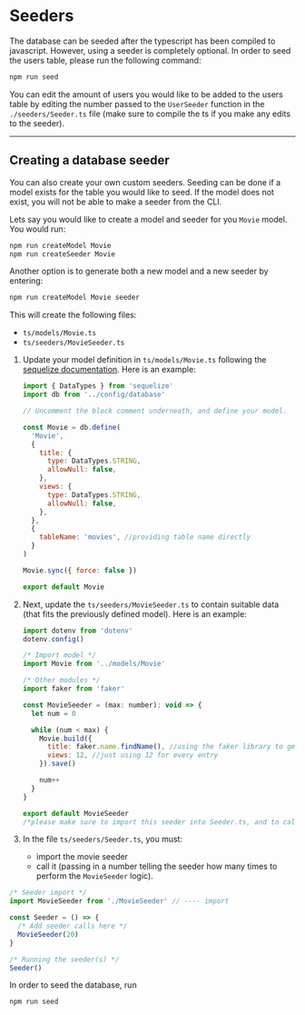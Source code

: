 # Seeders

The database can be seeded after the typescript has been compiled to javascript. However, using a seeder is completely optional.
In order to seed the users table, please run the following command:

```sh
npm run seed
```

You can edit the amount of users you would like to be added to the users table by editing the number passed to the `UserSeeder` function in the `./seeders/Seeder.ts` file (make sure to compile the ts if you make any edits to the seeder).

---

## Creating a database seeder

You can also create your own custom seeders. Seeding can be done if a model exists for the table you would like to seed. If the model does not exist, you will not be able to make a seeder from the CLI.

Lets say you would like to create a model and seeder for you `Movie` model. You would run:

```sh
npm run createModel Movie
npm run createSeeder Movie
```

Another option is to generate both a new model and a new seeder by entering:

```sh
npm run createModel Movie seeder
```

This will create the following files:

- `ts/models/Movie.ts`
- `ts/seeders/MovieSeeder.ts`

1. Update your model definition in `ts/models/Movie.ts` following the [sequelize documentation](https://sequelize.org/master/manual/model-basics.html). Here is an example:

   ```js
   import { DataTypes } from 'sequelize'
   import db from '../config/database'

   // Uncomment the block comment underneath, and define your model.

   const Movie = db.define(
     'Movie',
     {
       title: {
         type: DataTypes.STRING,
         allowNull: false,
       },
       views: {
         type: DataTypes.STRING,
         allowNull: false,
       },
     },
     {
       tableName: 'movies', //providing table name directly
     }
   )

   Movie.sync({ force: false })

   export default Movie
   ```

2. Next, update the `ts/seeders/MovieSeeder.ts` to contain suitable data (that fits the previously defined model). Here is an example:

   ```js
   import dotenv from 'dotenv'
   dotenv.config()

   /* Import model */
   import Movie from '../models/Movie'

   /* Other modules */
   import faker from 'faker'

   const MovieSeeder = (max: number): void => {
     let num = 0

     while (num < max) {
       Movie.build({
         title: faker.name.findName(), //using the faker library to get a name
         views: 12, //just using 12 for every entry
       }).save()

       num++
     }
   }

   export default MovieSeeder
   /*please make sure to import this seeder into Seeder.ts, and to call it. */
   ```

3. In the file `ts/seeders/Seeder.ts`, you must:

   - import the movie seeder
   - call it (passing in a number telling the seeder how many times to perform the `MovieSeeder` logic).

```js
/* Seeder import */
import MovieSeeder from './MovieSeeder' // ---- import

const Seeder = () => {
  /* Add seeder calls here */
  MovieSeeder(20)
}

/* Running the seeder(s) */
Seeder()
```

In order to seed the database, run

```sh
npm run seed
```
